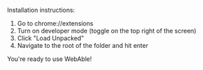 Installation instructions:

1. Go to chrome://extensions
2. Turn on developer mode (toggle on the top right of the screen)
3. Click "Load Unpacked"
4. Navigate to the root of the folder and hit enter

You're ready to use WebAble!
